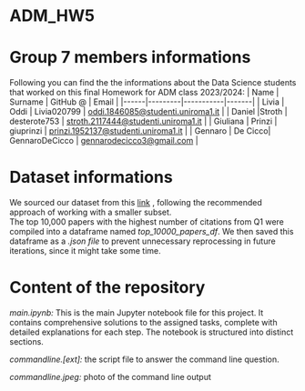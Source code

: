 # ADM_HW5

# **Group 7 members informations**
Following you can find the the informations about the Data Science students that worked on this final Homework for ADM class 2023/2024:
| Name | Surname | GitHub @ | Email |
|------|---------|-----------|-------|
| Livia | Oddi | Livia020799 | oddi.1846085@studenti.uniroma1.it |
| Daniel |Stroth | desterote753 | stroth.2117444@studenti.uniroma1.it |
| Giuliana | Prinzi | giuprinzi | prinzi.1952137@studenti.uniroma1.it |
| Gennaro | De Cicco| GennaroDeCicco | gennarodecicco3@gmail.com |

# **Dataset informations**
We sourced our dataset from this [link]([https://www.google.com](https://www.kaggle.com/datasets/mathurinache/citation-network-dataset))
, following the recommended approach of working with a smaller subset.<br>
The top 10,000 papers with the highest number of citations from Q1 were compiled into a dataframe named *top_10000_papers_df*. We then saved this dataframe as a *.json file* to prevent unnecessary reprocessing in future iterations, since it might take some time.

# **Content of the repository**
*main.ipynb:*  This is the main Jupyter notebook file for this project. It contains comprehensive solutions to the assigned tasks, complete with detailed explanations for each step. The notebook is structured into distinct sections.

*commandline.[ext]:* the script file to answer the command line question.<br>

*commandline.jpeg:* photo of the command line output
